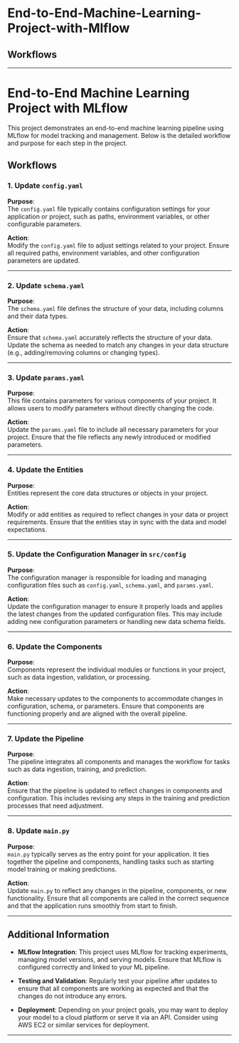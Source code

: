 # End-to-End-Machine-Learning-Project-with-Mlflow


## Workflows


---

# End-to-End Machine Learning Project with MLflow

This project demonstrates an end-to-end machine learning pipeline using MLflow for model tracking and management. Below is the detailed workflow and purpose for each step in the project.

## Workflows

### 1. Update `config.yaml`

**Purpose**:  
The `config.yaml` file typically contains configuration settings for your application or project, such as paths, environment variables, or other configurable parameters.

**Action**:  
Modify the `config.yaml` file to adjust settings related to your project. Ensure all required paths, environment variables, and other configuration parameters are updated.

---

### 2. Update `schema.yaml`

**Purpose**:  
The `schema.yaml` file defines the structure of your data, including columns and their data types.

**Action**:  
Ensure that `schema.yaml` accurately reflects the structure of your data. Update the schema as needed to match any changes in your data structure (e.g., adding/removing columns or changing types).

---

### 3. Update `params.yaml`

**Purpose**:  
This file contains parameters for various components of your project. It allows users to modify parameters without directly changing the code.

**Action**:  
Update the `params.yaml` file to include all necessary parameters for your project. Ensure that the file reflects any newly introduced or modified parameters.

---

### 4. Update the Entities

**Purpose**:  
Entities represent the core data structures or objects in your project.

**Action**:  
Modify or add entities as required to reflect changes in your data or project requirements. Ensure that the entities stay in sync with the data and model expectations.

---

### 5. Update the Configuration Manager in `src/config`

**Purpose**:  
The configuration manager is responsible for loading and managing configuration files such as `config.yaml`, `schema.yaml`, and `params.yaml`.

**Action**:  
Update the configuration manager to ensure it properly loads and applies the latest changes from the updated configuration files. This may include adding new configuration parameters or handling new data schema fields.

---

### 6. Update the Components

**Purpose**:  
Components represent the individual modules or functions in your project, such as data ingestion, validation, or processing.

**Action**:  
Make necessary updates to the components to accommodate changes in configuration, schema, or parameters. Ensure that components are functioning properly and are aligned with the overall pipeline.

---

### 7. Update the Pipeline

**Purpose**:  
The pipeline integrates all components and manages the workflow for tasks such as data ingestion, training, and prediction.

**Action**:  
Ensure that the pipeline is updated to reflect changes in components and configuration. This includes revising any steps in the training and prediction processes that need adjustment.

---

### 8. Update `main.py`

**Purpose**:  
`main.py` typically serves as the entry point for your application. It ties together the pipeline and components, handling tasks such as starting model training or making predictions.

**Action**:  
Update `main.py` to reflect any changes in the pipeline, components, or new functionality. Ensure that all components are called in the correct sequence and that the application runs smoothly from start to finish.

---

## Additional Information

- **MLflow Integration**: This project uses MLflow for tracking experiments, managing model versions, and serving models. Ensure that MLflow is configured correctly and linked to your ML pipeline.
  
- **Testing and Validation**: Regularly test your pipeline after updates to ensure that all components are working as expected and that the changes do not introduce any errors.

- **Deployment**: Depending on your project goals, you may want to deploy your model to a cloud platform or serve it via an API. Consider using AWS EC2 or similar services for deployment.

---


